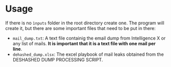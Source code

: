 # Usage
If there is no ```ìnputs``` folder in the root directory create one. The program will create it, but there are some important files that need to be put in there:
- ```mail_dump.txt```: A text file containig the email dump from Intelligence X or any list of mails. **It is important that it is a text file with one mail per line**.
- ```dehashed_dump.xlsx```: The excel playbook of mail leaks obtained from the DESHASHED DUMP PROCESSING SCRIPT.